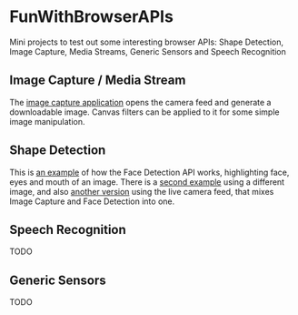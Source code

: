 # FunWithBrowserAPIs

Mini projects to test out some interesting browser APIs: Shape Detection, Image Capture, Media Streams, Generic Sensors and Speech Recognition

## Image Capture / Media Stream

The [image capture application](imagecapture/) opens the camera feed and generate a downloadable image. Canvas filters can be applied to it for some simple image manipulation.

## Shape Detection

This is [an example](shapedetection/) of how the Face Detection API works, highlighting face, eyes and mouth of an image. There is a [second example](imagecapture/trek/) using a different image, and also [another version](imagecapture/live/) using the live camera feed, that mixes Image Capture and Face Detection into one.

## Speech Recognition

TODO

## Generic Sensors

TODO
